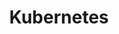 ---
title: "Kubernetes"
simple_list: false
description: |
    Kubernetes Guides - Kubernetes (k8s) is an open source system for deploying, scaling, and managing containerized applications.
---